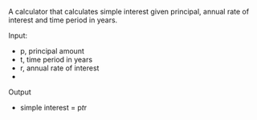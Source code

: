 A calculator that calculates simple interest given principal, annual rate of interest and time period in years.

Input: 
-   p, principal amount 
-   t, time period in years 
-   r, annual rate of interest 
-   
Output 
-   simple interest = p*t*r 
